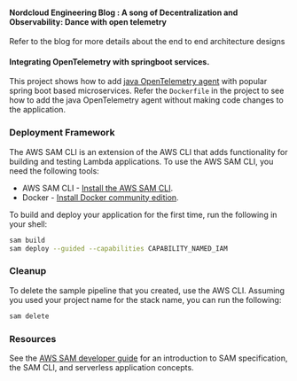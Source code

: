 #### Nordcloud Engineering Blog : A song of Decentralization and Observability: Dance with open telemetry 
Refer to the blog for more details about the end to end architecture designs



#### Integrating OpenTelemetry with springboot services.

This project shows how to add [java OpenTelemetry agent](https://github.com/aws-observability/aws-otel-java-instrumentation)  with popular spring boot based microservices.
Refer the `Dockerfile` in the project to see how to add the java OpenTelemetry agent without making code changes to the application.


### Deployment Framework
The AWS SAM CLI is an extension of the AWS CLI that adds functionality for building and testing Lambda applications. 
To use the AWS SAM CLI, you need the following tools:

* AWS SAM CLI - [Install the AWS SAM CLI](https://docs.aws.amazon.com/serverless-application-model/latest/developerguide/serverless-sam-cli-install.html).
* Docker - [Install Docker community edition](https://hub.docker.com/search/?type=edition&offering=community).

To build and deploy your application for the first time, run the following in your shell:

```bash
sam build
sam deploy --guided --capabilities CAPABILITY_NAMED_IAM
```

### Cleanup

To delete the sample pipeline that you created, use the AWS CLI. Assuming you used your project name for the stack
name, you can run the following:

```bash
sam delete
```

### Resources

See
the [AWS SAM developer guide](https://docs.aws.amazon.com/serverless-application-model/latest/developerguide/what-is-sam.html)
for an introduction to SAM specification, the SAM CLI, and serverless application concepts.

